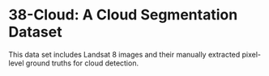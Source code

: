 # 38-Cloud: A Cloud Segmentation Dataset
This data set includes Landsat 8 images and their manually extracted pixel-level ground truths for cloud detection.
